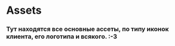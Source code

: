 # Assets 

### Тут находятся все основные ассеты, по типу иконок клиента, его логотипа и всякого. :-3
